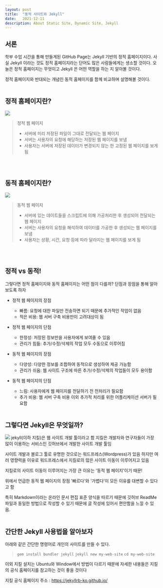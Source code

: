 ```yaml
---
layout: post
title:  "동적 사이트와 Jekyll"
date:   2021-12-11
description: About Static Site, Dynamic Site, Jekyll
---
```

## 서론
학부 수업 시간을 통해 만들게된 GitHub Page는 Jekyll 기반의 정적 홈페이지이다.
사실 Jekyll 이라는 것도 정적 홈페이지라는 단어도 많은 사람들에게는 생소할 것이다.
오늘은 정적 홈페이지는 무엇이고 Jekyll 은 어떤 역할을 하는 지 알아볼 것이다.

정적 홈페이지와 반대되는 개념인 동적 홈페이지를 함께 비교하며 설명해볼 것이다. 
<br><br>
## 정적 홈페이지란?
![](https://images.velog.io/images/aid_choi/post/0e1b6e58-3588-4f8f-a46a-aa72cc91ae59/image.png)
> 정적 웹 페이지
> - 서버에 미리 저장된 파일이 그대로 전달되는 웹 페이지
> - 서버는 사용자의 요청에 해당하는 저장된 웹 페이지를 보냄
> - 사용자는 서버에 저장된 데이터가 변경되지 않는 한 고정된 웹 페이지를 보게 됨

<br><br>
## 동적 홈페이지란?
![](https://images.velog.io/images/aid_choi/post/a0d2278f-72e9-4516-ae86-4faa852a6415/image.png)

> 동적 웹 페이지
> - 서버에 있는 데이트들을 스크립트에 의해 가공처리한 후 생성되어 전달되는 웹 페이지
> - 서버는 사용자의 요청을 해석하여 데이터를 가공한 후 생성되는 웹 페이지를 보냄
> - 사용자는 상황, 시간, 요청 등에 따라 달라지는 웹 페이지를 보게 됨

<br><br>
## 정적 vs 동적!

그렇다면 정적 홈페이지와 동적 홈페이지는 어떤 점이 다를까?
단점과 장점을 통해 알아보도록 하자
<br>
- 정적 웹 페이지의 장점
	- 빠름: 요청에 대한 파일만 전송하면 되기 때문에 추가적인 작업이 없음
    - 적은 비용: 웹 서버 구축 비용만이 고려대상이 됨

- 정적 웹 페이지의 단점
	- 한정성: 저장된 정보만을 사용자에게 보여줄 수 있음
    - 관리가 힘듦: 추가/수정/삭제의 작업 모두 수동으로 이루어짐
    
- 동적 웹 페이지의 장점
	- 다양성: 다양한 정보를 조합하여 동적으로 생성하여 제공 가능함
    - 관리가 쉬움: 웹 사이트 구조에 따른 추가/수정/삭제의 작업들이 모두 용이함
    
- 동적 웹 페이지의 단점
	- 느림: 사용자에게 웹 페이지를 전달하기 전 전처리가 필요함
    - 추가 비용: 웹 서버 구축 비용 이외 추가적 처리를 위한 어플리케이션 서버가 필요함
<br><br>
## 그렇다면 Jekyll은 무엇일까?
![](https://images.velog.io/images/aid_choi/post/524fe552-016a-4352-90e6-0dfa3abd9294/image.png)
jekyll(이하 지킬)은 웹 사이트 개발 툴이라고 함
지킬은 개발자와 연구자들이 가장 많이 이용하는 서비스인 깃허브에서 개발한 사이트 개발 툴임

사이트 개발과 블로그 툴로 유명한 것으로는 워드프레스(Wordpress)가 있음
하지만 여러 영향력을 이유로 워드프레스에서 지킬로의 많은 사이트 이동이 이루어지고 있음

지킬로의 사이트 이동이 이루어지는 가장 큰 이유는 '동적 웹 페이지'이기 때문!

위에서 언급한 동적 웹 페이지의 장점 '빠르다'와 '가볍다'이 모든 이유를 대변할 수 있다고 함

특히 Markdown이라는 온라인 문서 편집 표준 양식을 따르기 때문에 깃허브 ReadMe 파일과 동일한 방법으로 작성할 수 있기 때문에 글 작성에 있어서 편안함을 느낄 수 있음.
<br><br>
## 간단한 Jekyll 사용법을 알아보자

아래와 같은 간단한 명령어로 개인의 사이트를 만들 수 있다.

> `gem install bundler jekyll`
> `jekyll new my-web-site`
> `cd my-web-site`

이외 지킬 설치는 Ubuntu와 Window에서 방법이 다르기 때문에 자세한 내용들은 지킬의 공식 홈페이지를 참고하는 것이 좋을 것이다

지킬 공식 홈페이지 주소 : https://jekyllrb-ko.github.io/